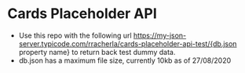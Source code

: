 # Cards Placeholder API

- Use this repo with the following url https://my-json-server.typicode.com/rracherla/cards-placeholder-api-test/{db.json property name} to return back test dummy data.
- db.json has a maximum file size, currently 10kb as of 27/08/2020
